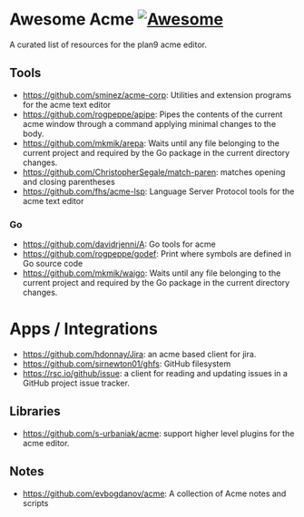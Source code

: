 # Awesome Acme [![Awesome](https://awesome.re/badge.svg)](https://awesome.re)
A curated list of resources for the plan9 acme editor.

## Tools

* https://github.com/sminez/acme-corp: Utilities and extension programs for the acme text editor
* https://github.com/rogpeppe/apipe: Pipes the contents of the current acme window through a command applying minimal changes to the body.
* https://github.com/mkmik/arepa: Waits until any file belonging to the current project and required by the Go package in the current directory changes.
* https://github.com/ChristopherSegale/match-paren: matches opening and closing parentheses
* https://github.com/fhs/acme-lsp: Language Server Protocol tools for the acme text editor

### Go 

* https://github.com/davidrjenni/A: Go tools for acme
* https://github.com/rogpeppe/godef: Print where symbols are defined in Go source code
* https://github.com/mkmik/waigo: Waits until any file belonging to the current project and required by the Go package in the current directory changes.

# Apps / Integrations

* https://github.com/hdonnay/Jira: an acme based client for jira.
* https://github.com/sirnewton01/ghfs: GitHub filesystem
* https://rsc.io/github/issue: a client for reading and updating issues in a GitHub project issue tracker.

## Libraries

* https://github.com/s-urbaniak/acme: support higher level plugins for the acme editor.

## Notes

* https://github.com/evbogdanov/acme: A collection of Acme notes and scripts

